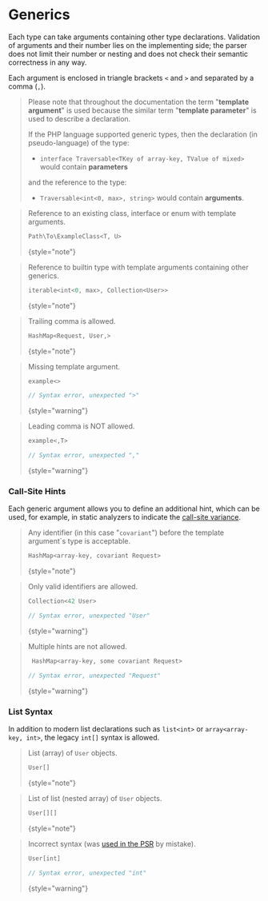 # Generics

Each type can take arguments containing other type declarations. Validation of
arguments and their number lies on the implementing side; the parser does not
limit their number or nesting and does not check their semantic correctness in
any way.

Each argument is enclosed in triangle brackets `<` and `>` and separated by a
comma (`,`).

> Please note that throughout the documentation the term "**template argument**"
> is used because the similar term "**template parameter**" is used to describe
> a declaration.
>
> If the PHP language supported generic types, then the declaration
> (in pseudo-language) of the type:
>
> * `interface Traversable<TKey of array-key, TValue of mixed>` would contain **parameters**
>
> and the reference to the type:
>
> * `Traversable<int<0, max>, string>` would contain **arguments**.

<tabs>
<tab title="examples">

> Reference to an existing class, interface or enum with template arguments.
> ```typescript
> Path\To\ExampleClass<T, U>
> ```
> {style="note"}

> Reference to builtin type with template arguments containing other generics.
>  ```typescript
>  iterable<int<0, max>, Collection<User>>
>  ```
> {style="note"}

> Trailing comma is allowed.
>  ```typescript
>  HashMap<Request, User,>
>  ```
> {style="note"}

</tab>
<tab title="counterexamples">

> Missing template argument.
> ```typescript
> example<>
> 
> // Syntax error, unexpected ">"
> ```
> {style="warning"}

> Leading comma is NOT allowed.
> ```typescript
> example<,T>
> 
> // Syntax error, unexpected ","
> ```
> {style="warning"}

</tab>
</tabs>

### Call-Site Hints

Each generic argument allows you to define an additional hint, which can 
be used, for example, in static analyzers to indicate the
[call-site variance](https://phpstan.org/blog/guide-to-call-site-generic-variance#call-site-variance).


<tabs>
<tab title="examples">

> Any identifier (in this case "`covariant`") before the template argument`s type is acceptable.
> ```typescript
> HashMap<array-key, covariant Request>
> ```
> {style="note"}

</tab>
<tab title="counterexamples">

> Only valid identifiers are allowed.
> ```typescript
> Collection<42 User>
> 
> // Syntax error, unexpected "User"
> ```
> {style="warning"}

> Multiple hints are not allowed.
> ```typescript
>  HashMap<array-key, some covariant Request>
> 
> // Syntax error, unexpected "Request"
> ```
> {style="warning"}

</tab>
</tabs>

### List Syntax

In addition to modern list declarations such as `list<int>` or
`array<array-key, int>`, the legacy `int[]` syntax is allowed.

<tabs>
<tab title="examples">

> List (array) of `User` objects.
> ```typescript
> User[]
> ```
> {style="note"}

> List of list (nested array) of `User` objects.
> ```typescript
> User[][]
> ```
> {style="note"}

</tab>
<tab title="counterexamples">

> Incorrect syntax (was [used in the PSR](https://github.com/php-fig/event-dispatcher/blob/1.0.0/src/ListenerProviderInterface.php#L14) by mistake).
> ```typescript
> User[int]
> 
> // Syntax error, unexpected "int"
> ```
> {style="warning"}

</tab>
</tabs>
